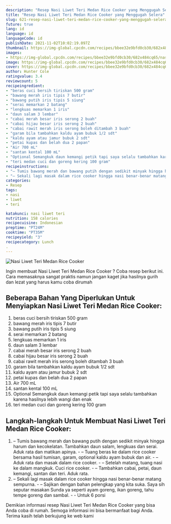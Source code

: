 ```yaml
---
description: "Resep Nasi Liwet Teri Medan Rice Cooker yang Menggugah Selera"
title: "Resep Nasi Liwet Teri Medan Rice Cooker yang Menggugah Selera"
slug: 621-resep-nasi-liwet-teri-medan-rice-cooker-yang-menggugah-selera
future: true
lang: id
language: id
languageCode: id
publishDate: 2021-11-02T10:02:19.097Z 
thumbnail: https://img-global.cpcdn.com/recipes/bbee32e9bfd0cb30/682x484cq65/nasi-liwet-teri-medan-rice-cooker-foto-resep-utama.png
images:
- https://img-global.cpcdn.com/recipes/bbee32e9bfd0cb30/682x484cq65/nasi-liwet-teri-medan-rice-cooker-foto-resep-utama.png
image: https://img-global.cpcdn.com/recipes/bbee32e9bfd0cb30/682x484cq65/nasi-liwet-teri-medan-rice-cooker-foto-resep-utama.png
cover: https://img-global.cpcdn.com/recipes/bbee32e9bfd0cb30/682x484cq65/nasi-liwet-teri-medan-rice-cooker-foto-resep-utama.png
author: Hunter Cole
ratingvalue: 3.4
reviewcount: 5
recipeingredient:
- "beras cuci bersih tiriskan 500 gram"
- "bawang merah iris tipis 7 butir"
- "bawang putih iris tipis 5 siung"
- "serai memarkan 2 batang"
- "lengkuas memarkan 1 iris"
- "daun salam 3 lembar"
- "cabai merah besar iris serong 2 buah"
- "cabai hijau besar iris serong 2 buah"
- "cabai rawit merah iris serong boleh ditambah 3 buah"
- "garam bila tambahkan kaldu ayam bubuk 1/2 sdt"
- "kaldu ayam atau jamur bubuk 2 sdt"
- "petai kupas dan belah dua 2 papan"
- "Air 700 mL"
- "santan kental 100 mL"
- "Optional Semangkuk daun kemangi petik tapi saya selalu tambahkan karena hasilnya lebih wangi dan enak "
- "teri medan cuci dan goreng kering 100 gram"
recipeinstructions:
- "– Tumis bawang merah dan bawang putih dengan sedikit minyak hingga harum dan kecokelatan. Tambahkan daun salam, lengkuas dan serai. Aduk rata dan matikan apinya. – Tuang beras ke dalam rice cooker bersama hasil tumisan, garam, optional kaldu ayam bubuk dan air. – Aduk rata dan masak dalam rice cooker. – Setelah matang, tuang nasi ke dalam mangkuk. Cuci rice cooker. – Tambahkan cabai, petai, daun kemangi, santan dan teri. Aduk rata."
- "– Sekali lagi masak dalam rice cooker hingga nasi benar-benar matang sempurna. – Sajikan dengan bahan pelengkap yang kita suka. Saya sih seputar masakan Sunda ya seperti ayam goreng, ikan goreng, tahu tempe goreng dan sambal.  Untuk 6 porsi"
categories:
- Resep
tags:
- nasi
- liwet
- teri

katakunci: nasi liwet teri 
nutrition: 158 calories
recipecuisine: Indonesian
preptime: "PT24M"
cooktime: "PT35M"
recipeyield: "3"
recipecategory: Lunch
. 
---
```



![Nasi Liwet Teri Medan Rice Cooker](https://img-global.cpcdn.com/recipes/bbee32e9bfd0cb30/682x484cq65/nasi-liwet-teri-medan-rice-cooker-foto-resep-utama.png)

Ingin membuat Nasi Liwet Teri Medan Rice Cooker ? Coba resep berikut ini. Cara memasaknya sangat praktis namun jangan kaget jika hasilnya gurih dan lezat yang harus kamu coba dirumah

<!--inarticleads1-->

## Beberapa Bahan Yang Diperlukan Untuk Menyiapkan Nasi Liwet Teri Medan Rice Cooker:

1. beras cuci bersih tiriskan 500 gram
1. bawang merah iris tipis 7 butir
1. bawang putih iris tipis 5 siung
1. serai memarkan 2 batang
1. lengkuas memarkan 1 iris
1. daun salam 3 lembar
1. cabai merah besar iris serong 2 buah
1. cabai hijau besar iris serong 2 buah
1. cabai rawit merah iris serong boleh ditambah 3 buah
1. garam bila tambahkan kaldu ayam bubuk 1/2 sdt
1. kaldu ayam atau jamur bubuk 2 sdt
1. petai kupas dan belah dua 2 papan
1. Air 700 mL
1. santan kental 100 mL
1. Optional Semangkuk daun kemangi petik tapi saya selalu tambahkan karena hasilnya lebih wangi dan enak 
1. teri medan cuci dan goreng kering 100 gram



<!--inarticleads2-->

## Langkah-langkah Untuk Membuat Nasi Liwet Teri Medan Rice Cooker:

1. – Tumis bawang merah dan bawang putih dengan sedikit minyak hingga harum dan kecokelatan. Tambahkan daun salam, lengkuas dan serai. Aduk rata dan matikan apinya. - – Tuang beras ke dalam rice cooker bersama hasil tumisan, garam, optional kaldu ayam bubuk dan air. - – Aduk rata dan masak dalam rice cooker. - – Setelah matang, tuang nasi ke dalam mangkuk. Cuci rice cooker. - – Tambahkan cabai, petai, daun kemangi, santan dan teri. Aduk rata.
1. – Sekali lagi masak dalam rice cooker hingga nasi benar-benar matang sempurna. - – Sajikan dengan bahan pelengkap yang kita suka. Saya sih seputar masakan Sunda ya seperti ayam goreng, ikan goreng, tahu tempe goreng dan sambal. -  - Untuk 6 porsi




Demikian informasi  resep Nasi Liwet Teri Medan Rice Cooker   yang bisa Anda coba di rumah. Semoga informasi ini bisa bermanfaat bagi Anda. Terima kasih telah berkujung ke web kami
